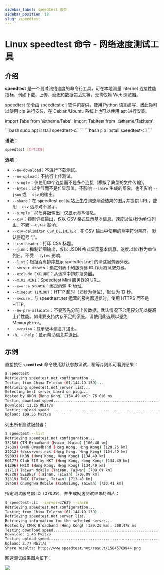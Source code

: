 ```yaml
---
sidebar_label: speedtest 命令
sidebar_position: 18
slug: /speedtest
---
```


# Linux speedtest 命令 - 网络速度测试工具



## 介绍

**speedtest** 是一个测试网络速度的命令行工具，可在本地测量 Internet 连接性能指标，例如下载、上传、延迟和数据包丢失等，无需依赖 Web 浏览器。

speedtest 命令由 [speedtest-cli](https://github.com/sivel/speedtest-cli) 软件包提供，使用 Python 语言编写，因此你可以使用 pip 进行安装，在 Debian/Ubuntu 系统上也可以使用 apt 进行安装。

import Tabs from '@theme/Tabs';
import TabItem from '@theme/TabItem';

<Tabs>
  <TabItem value="apt" label="Ubuntu" default>
    ```bash
    sudo apt install speedtest-cli
    ```
  </TabItem>
  <TabItem value="pip" label="Python">
    ```bash
    pip install speedtest-cli
    ```
  </TabItem>
</Tabs>



**语法**：

```bash
speedtest [OPTION]
```

**选项**：

- `--no-download`：不进行下载测试。
- `--no-upload`：不执行上传测试。
- `--single`：仅使用单个连接而不是多个连接（模拟了典型的文件传输）。
- `--bytes`：以字节而不是位显示值。不影响 `--share` 生成的图像，也不影响 `--json` 或 `--csv` 的输出。
- `--share`：在 speedtest.net 网站上生成网速测试结果的图片并提供 URL，使用 `--csv` 选项时不显示。
- `--simple`：抑制详细输出，仅显示基本信息。
- `--csv`：抑制详细输出，仅以 CSV 格式显示基本信息。速度以位/秒为单位列出，不受 `--bytes` 影响。
- `--csv-delimiter CSV_DELIMITER`：在 CSV 输出中使用的单字符分隔符。 默认是逗号 “,”。
- `--csv-header`：打印 CSV 标题。
- `--json`：抑制详细输出，仅以 JSON 格式显示基本信息。速度以位/秒为单位列出，不受 `--bytes` 影响。
- `--list`：根据距离排序显示 speedtest.net 的测试服务器列表。
- `--server SERVER`：指定列表中的服务器 ID 作为测试服务器。
- `--exclude EXCLUDE`：从选择中排除服务器。
- `--mini MINI`：Speedtest Mini 服务器的 URL。
- `--source SOURCE`：绑定的源 IP 地址。
- `--timeout TIMEOUT`：HTTP 超时（以秒为单位），默认为 10 秒。
- `--secure`：与 speedtest.net 运营的服务器通信时，使用 HTTPS 而不是 HTTP。
- `--no-pre-allocate`：不要预先分配上传数据，默认情况下启用预分配以提高上传性能。如果要支持内存不足的系统，请使用此选项以避免 MemoryError。
- `--version`：显示版本信息并退出。
- `-h, --help`：显示帮助信息并退出。



## 示例

直接执行 **`speedtest`** 命令使用默认参数测试，稍等片刻即可看到结果：

```bash
$ speedtest
Retrieving speedtest.net configuration...
Testing from China Telecom (61.144.49.139)...
Retrieving speedtest.net server list...
Selecting best server based on ping...
Hosted by HKBN (Hong Kong) [134.49 km]: 76.016 ms
Testing download speed................................................................................
Download: 11.15 Mbit/s
Testing upload speed......................................................................................................
Upload: 109.55 Mbit/s
```

列出所有测试服务器：

```bash
$ speedtest --list
Retrieving speedtest.net configuration...
33250) CTM Broadband (Macau, Macau) [106.48 km]
37639) CMHK Broadband (Hong Kong, Hong Kong) [129.25 km]
28912) fdcservers.net (Hong Kong, Hong Kong) [134.49 km]
59303) HKBN (Hong Kong, Hong Kong) [134.49 km]
60177) Club SIM by HKT (Hong Kong, Hong Kong) [134.49 km]
61296) HKIX (Hong Kong, Hong Kong) [134.49 km]
11711) Taiwan Mobile (Tainan, Taiwan) [709.09 km]
40728) SEEDNET (Tainan, Taiwan) [709.09 km]
32319) TNIC (Tainan, Taiwan) [713.48 km]
18458) Chunghwa Mobile (Kaohsiung, Taiwan) [720.41 km]
```

指定测试服务器 ID（37639），并生成网速测试结果的图片：

```bash
$ speedtest-cli --server=37639 --share
Retrieving speedtest.net configuration...
Testing from China Telecom (61.144.49.139)...
Retrieving speedtest.net server list...
Retrieving information for the selected server...
Hosted by CMHK Broadband (Hong Kong) [129.25 km]: 308.478 ms
Testing download speed................................................................................
Download: 1.46 Mbit/s
Testing upload speed......................................................................................................
Upload: 2.77 Mbit/s
Share results: http://www.speedtest.net/result/15645788944.png
```

网速测试结果图片如下：

![](https://static.getiot.tech/speedtest-20231218.png#center)
